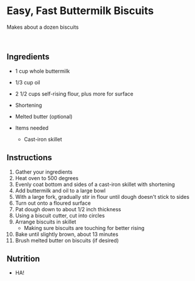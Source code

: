 # Easy, Fast Buttermilk Biscuits
Makes about a dozen biscuits

<br>

## Ingredients
- 1 cup whole buttermilk
- 1/3 cup oil
- 2 1/2 cups self-rising flour, plus more for surface
- Shortening
- Melted butter (optional)

- Items needed
  - Cast-iron skillet


## Instructions
1. Gather your ingredients
2. Heat oven to 500 degrees
3. Evenly coat bottom and sides of a cast-iron skillet with shortening
4. Add buttermilk and oil to a large bowl
5. With a large fork, gradually stir in flour until dough doesn't stick to sides
6. Turn out onto a floured surface
7. Pat dough down to about 1/2 inch thickness
8. Using a biscuit cutter, cut into circles
9. Arrange biscuits in skillet
    - Making sure biscuits are touching for better rising
10. Bake until slightly brown, about 13 minutes
11. Brush melted butter on biscuits (if desired)

## Nutrition
- HA!